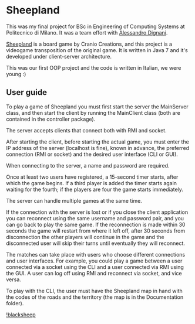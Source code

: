 # Sheepland
This was my final project for BSc in Engineering of Computing Systems at Politecnico di Milano.
It was a team effort with [Alessandro Dignani](https://github.com/alessandrodignani).

[Sheepland](https://www.amazon.it/Cranio-Creations-CC012-Gioco-Sheepland/dp/B008JY9D7U) is a board game by Cranio Creations, and this project is a videogame transposition of the original game.
It is written in Java 7 and it's developed under client-server architecture.

This was our first OOP project and the code is written in Italian, we were young :)

## User guide
To play a game of Sheepland you must first start the server the MainServer class, and then start the client by running the MainClient class (both are contained in the controller package).

The server accepts clients that connect both with RMI and socket.

After starting the client, before starting the actual game, you must enter the IP address of the server (localhost is fine), known in advance, the preferred connection (RMI or socket) and the desired user interface (CLI or GUI).

When connecting to the server, a name and password are required.

Once at least two users have registered, a 15-second timer starts, after which the game begins. If a third player is added the timer starts again waiting for the fourth; if the players are four the game starts immediately.

The server can handle multiple games at the same time.

If the connection with the server is lost or if you close the client application you can reconnect using the same username and password pair, and you can go back to play the same game. If the reconnection is made within 30 seconds the game will restart from where it left off, after 30 seconds from disconnection the other players will continue in the game and the disconnected user will skip their turns until eventually they will reconnect.

The matches can take place with users who choose different connections and user interfaces. For example, you could play a game between a user connected via a socket using the CLI and a user connected via RMI using the GUI. A user can log off using RMI and reconnect via socket, and vice versa.

To play with the CLI, the user must have the Sheepland map in hand with the codes of the roads and the territory (the map is in the Documentation folder).

[!blacksheep](https://github.com/aecant/Sheepland/blob/master/screenshots/Screenshot_blacksheep.png)
